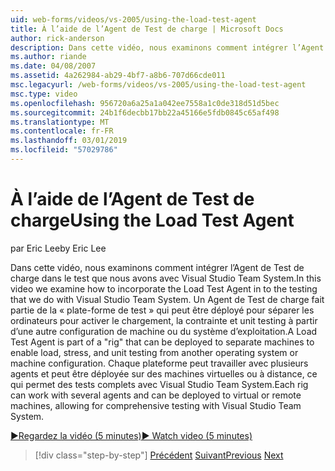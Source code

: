 ```yaml
---
uid: web-forms/videos/vs-2005/using-the-load-test-agent
title: À l’aide de l’Agent de Test de charge | Microsoft Docs
author: rick-anderson
description: Dans cette vidéo, nous examinons comment intégrer l’Agent de Test de charge dans le test que nous avons avec Visual Studio Team System. Un Agent de Test de charge fait partie d’un '...
ms.author: riande
ms.date: 04/08/2007
ms.assetid: 4a262984-ab29-4bf7-a8b6-707d66cde011
msc.legacyurl: /web-forms/videos/vs-2005/using-the-load-test-agent
msc.type: video
ms.openlocfilehash: 956720a6a25a1a042ee7558a1c0de318d51d5bec
ms.sourcegitcommit: 24b1f6decbb17bb22a45166e5fdb0845c65af498
ms.translationtype: MT
ms.contentlocale: fr-FR
ms.lasthandoff: 03/01/2019
ms.locfileid: "57029786"
---
```

<a name="using-the-load-test-agent"></a><span data-ttu-id="6fcf6-104">À l’aide de l’Agent de Test de charge</span><span class="sxs-lookup"><span data-stu-id="6fcf6-104">Using the Load Test Agent</span></span>
====================
<span data-ttu-id="6fcf6-105">par Eric Lee</span><span class="sxs-lookup"><span data-stu-id="6fcf6-105">by Eric Lee</span></span>

<span data-ttu-id="6fcf6-106">Dans cette vidéo, nous examinons comment intégrer l’Agent de Test de charge dans le test que nous avons avec Visual Studio Team System.</span><span class="sxs-lookup"><span data-stu-id="6fcf6-106">In this video we examine how to incorporate the Load Test Agent in to the testing that we do with Visual Studio Team System.</span></span> <span data-ttu-id="6fcf6-107">Un Agent de Test de charge fait partie de la « plate-forme de test » qui peut être déployé pour séparer les ordinateurs pour activer le chargement, la contrainte et unit testing à partir d’une autre configuration de machine ou du système d’exploitation.</span><span class="sxs-lookup"><span data-stu-id="6fcf6-107">A Load Test Agent is part of a "rig" that can be deployed to separate machines to enable load, stress, and unit testing from another operating system or machine configuration.</span></span> <span data-ttu-id="6fcf6-108">Chaque plateforme peut travailler avec plusieurs agents et peut être déployée sur des machines virtuelles ou à distance, ce qui permet des tests complets avec Visual Studio Team System.</span><span class="sxs-lookup"><span data-stu-id="6fcf6-108">Each rig can work with several agents and can be deployed to virtual or remote machines, allowing for comprehensive testing with Visual Studio Team System.</span></span>

[<span data-ttu-id="6fcf6-109">&#9654;Regardez la vidéo (5 minutes)</span><span class="sxs-lookup"><span data-stu-id="6fcf6-109">&#9654; Watch video (5 minutes)</span></span>](https://channel9.msdn.com/Blogs/ASP-NET-Site-Videos/using-the-load-test-agent)

> [!div class="step-by-step"]
> <span data-ttu-id="6fcf6-110">[Précédent](the-effects-of-caching.md)
> [Suivant](the-effects-of-viewstate.md)</span><span class="sxs-lookup"><span data-stu-id="6fcf6-110">[Previous](the-effects-of-caching.md)
[Next](the-effects-of-viewstate.md)</span></span>
